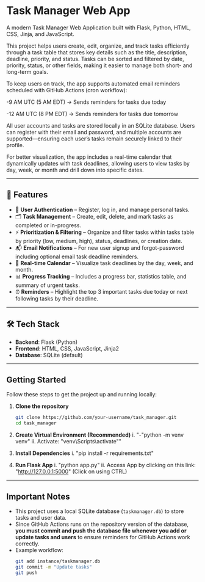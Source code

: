 # Task Manager Web App

A modern Task Manager Web Application built with Flask, Python, HTML, CSS, Jinja, and JavaScript.

This project helps users create, edit, organize, and track tasks efficiently through a task table that stores key details such as the title, description, deadline, priority, and status. Tasks can be sorted and filtered by date, priority, status, or other fields, making it easier to manage both short- and long-term goals.

To keep users on track, the app supports automated email reminders scheduled with GitHub Actions (cron workflow):

-9 AM UTC (5 AM EDT) → Sends reminders for tasks due today

-12 AM UTC (8 PM EDT) → Sends reminders for tasks due tomorrow

All user accounts and tasks are stored locally in an SQLite database. Users can register with their email and password, and multiple accounts are supported—ensuring each user’s tasks remain securely linked to their profile.

For better visualization, the app includes a real-time calendar that dynamically updates with task deadlines, allowing users to view tasks by day, week, or month and drill down into specific dates.

---

## 🚀 Features
- 🔐 **User Authentication** – Register, log in, and manage personal tasks.
- 🗂️ **Task Management** – Create, edit, delete, and mark tasks as completed or in-progress.
- ⚡ **Prioritization & Filtering** – Organize and filter tasks within tasks table by priority (low, medium, high), status, deadlines, or creation date.
- 📬 **Email Notifications** – For new user signup and forgot-password including optional email task deadline reminders.
- 📅 **Real-time Calendar** – Visualize task deadlines by the day, week, and month.
- 📊 **Progress Tracking** – Includes a progress bar, statistics table, and summary of urgent tasks.
- ⏰ **Reminders** – Highlight the top 3 important tasks due today or next following tasks by their deadline.

---

## 🛠️ Tech Stack
- **Backend**: Flask (Python)
- **Frontend**: HTML, CSS, JavaScript, Jinja2
- **Database**: SQLite (default)  

---

## Getting Started

Follow these steps to get the project up and running locally:

1. **Clone the repository**

   ```bash
   git clone https://github.com/your-username/task_manager.git
   cd task_manager

3. **Create Virtual Environment (Recommended)**
    i. "-"python -m venv venv"
	ii. Activate: "venv\Scripts\activate""

2. **Install Dependencies**
    i. "pip install -r requirements.txt"

3. **Run Flask App**
    i. "python app.py"
    ii. Access App by clicking on this link: "http://127.0.0.1:5000" (Click on using CTRL)

---

## Important Notes
- This project uses a local SQLite database (`taskmanager.db`) to store tasks and user data.  
- Since GitHub Actions runs on the repository version of the database, **you must commit and push the database file whenever you add or update tasks and users** to ensure reminders for GitHub Actions work correctly.  
- Example workflow:
  ```bash
  git add instance/taskmanager.db
  git commit -m "Update tasks"
  git push


